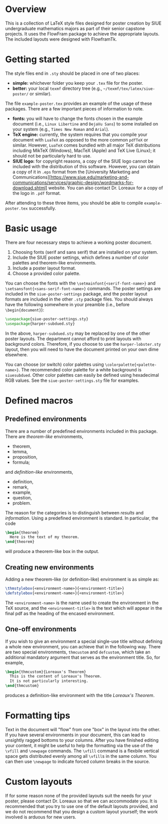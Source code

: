 # Overview

This is a collection of LaTeX style files designed for poster creation by SIUE undergraduate mathematics majors as part of their senior capstone projects.
It uses the FlowFram package to achieve the appropriate layouts.
The included layouts were designed with FlowframTk.

# Getting started

The style files end in `.sty` should be placed in one of two places:

* __simple:__ whichever folder you keep your `.tex` file for the poster.
* __better:__ your local `texmf` directory tree (e.g., `~/texmf/tex/latex/siue-poster/` or similar).

The file `example-poster.tex` provides an example of the usage of these packages.
There are a few important pieces of information to note.

* __fonts:__ you will have to change the fonts chosen in the example document (i.e., `Linux Libertine` and `DejaVu Sans`) to some installed on your system (e.g., `Times New Roman` and `Arial`).
* __TeX engine:__ currently, the system requires that you compile your document with `LuaTeX` as opposed to the more common `pdfTeX` or similar. However, `LuaTeX` comes bundled with all major TeX distributions including MikTeX (Windows), MacTeX (Apple) and TeX Live (Linux); it should not be particularly hard to use.
* __SIUE logo:__ for copyright reasons, a copy of the SIUE logo cannot be included with the distribution of this software. However, you can obtain a copy of it in `.eps` format from the [University Marketing and Communications][https://www.siue.edu/marketing-and-communications/services/graphic-design/wordmarks-for-download.shtml] website. You can also contact Dr. Loreaux for a copy of the logo in `.pdf` format.

After attending to these three items, you should be able to compile `example-poster.tex` successfully.

# Basic usage

There are four necessary steps to achieve a working poster document.

1. Choosing fonts (serif and sans serif) that are installed on your system.
2. Include the SIUE poster settings, which defines a number of color palettes and theorem-like environments.
3. Include a poster layout format.
4. Choose a provided color palette.

You can choose the fonts with the `\setmainfont{<serif-font-name>}` and `\setsansfont{<sans-serif-font-name>}` commands.
The poster settings are included in the `siue-poster-settings` package, and the poster layout formats are included in the other `.sty` package files.
You should always have the following somewhere in your preamble (i.e., before `\begin{document}`):

```latex
\usepackage{siue-poster-settings.sty}
\usepackage{harper-subdued.sty}
```

In the above, `harper-subdued.sty` may be replaced by one of the other poster layouts.
The department cannot afford to print layouts with background colors.
Therefore, if you choose to use the `harper-lobster.sty` layout, then you will need to have the document printed on your own dime elsewhere.

You can choose (or switch) color palettes using `\colorpalette{<palette-name>}`.
The recommended color palette for a white background is `siuesubdued`.
Other color palettes can easily be defined using hexadecimal RGB values.
See the `siue-poster-settings.sty` file for examples.

# Defined macros

## Predefined environments

There are a number of predefined environments included in this package.
There are *theorem-like* environments,

* theorem,
* lemma,
* proposition,
* formula;

and *definition-like* environments,

* definition,
* remark,
* example,
* question,
* problem.

The reason for the categories is to distinguish between *results* and *information*.
Using a predefined environment is standard.
In particular, the code

```latex
\begin{theorem}
  Here is the text of my theorem.
\end{theorem}
```

will produce a theorem-like box in the output.

## Creating new environments

Adding a new theorem-like (or definition-like) environment is as simple as:

```latex
\thmstylebox{<environment-name>}{<environment-title>}
\defstylebox{<environment-name>}{<environment-title>}
```
The `<environment-name>` is the name used to create the environment in the TeX source, and the `<environment-title>` is the text which will appear in the final pdf as the heading of the encased environment.

## One-off environments

If you wish to give an environment a special single-use title without defining a whole new environment, you can achieve that in the following way.
There are two special environments, `thmcustom` and `defcustom`, which take an additional mandatory argument that serves as the environment title.
So, for example,

```latex
\begin{thmcustom}{Loreaux's Theorem}
  This is the content of Loreaux's Theorem.
  It is not particularly interesting.
\end{thmcustom}
```

produces a definition-like environment with the title *Loreaux's Theorem*.

# Formatting tips

Text in the document will "flow" from one "box" in the layout into the other.
If you have several environments in your document, this can lead to unsightly ragged bottoms to your columns.
After you have finished editing your content, it might be useful to help the formatting via the use of the `\vfill` and `\newpage` commands.
The `\vfill` command is a flexbile vertical space gets distributed evenly among all `\vfill`s in the same column.
You can then use `\newpage` to indicate forced column breaks in the source.

# Custom layouts

If for some reason none of the provided layouts suit the needs for your poster, please contact Dr. Loreaux so that we can accommodate you.
It is recommended that you try to use one of the default layouts provided, and we do not recommend that you design a custom layout yourself; the work involved is arduous for new users.
